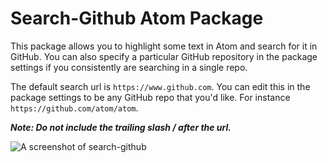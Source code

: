 # Search-Github Atom Package

This package allows you to highlight some text in Atom and search for it in GitHub. You can also specify a particular GitHub repository in the package settings if you consistently are searching in a single repo.

The default search url is `https://www.github.com`. You can edit this in the package settings to be any GitHub repo that you'd like. For instance `https://github.com/atom/atom`.

***Note: Do not include the trailing slash / after the url.***

![A screenshot of search-github](https://github.com/collinmesser/atom-search-github/blob/master/atom-search-github-example.gif)
